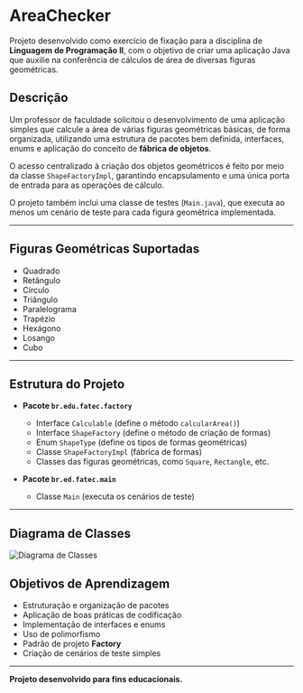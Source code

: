 # AreaChecker

Projeto desenvolvido como exercício de fixação para a disciplina de **Linguagem de Programação II**, com o objetivo de criar uma aplicação Java que auxilie na conferência de cálculos de área de diversas figuras geométricas.

## Descrição

Um professor de faculdade solicitou o desenvolvimento de uma aplicação simples que calcule a área de várias figuras geométricas básicas, de forma organizada, utilizando uma estrutura de pacotes bem definida, interfaces, enums e aplicação do conceito de **fábrica de objetos**.

O acesso centralizado à criação dos objetos geométricos é feito por meio da classe `ShapeFactoryImpl`, garantindo encapsulamento e uma única porta de entrada para as operações de cálculo.

O projeto também inclui uma classe de testes (`Main.java`), que executa ao menos um cenário de teste para cada figura geométrica implementada.

---

## Figuras Geométricas Suportadas

- Quadrado
- Retângulo
- Círculo
- Triângulo
- Paralelograma
- Trapézio
- Hexágono
- Losango
- Cubo

---

## Estrutura do Projeto

- **Pacote `br.edu.fatec.factory`**
  - Interface `Calculable` (define o método `calcularArea()`)
  - Interface `ShapeFactory` (define o método de criação de formas)
  - Enum `ShapeType` (define os tipos de formas geométricas)
  - Classe `ShapeFactoryImpl` (fábrica de formas)
  - Classes das figuras geométricas, como `Square`, `Rectangle`, etc.

- **Pacote `br.ed.fatec.main`**
  - Classe `Main` (executa os cenários de teste)

---

## Diagrama de Classes

![Diagrama de Classes](./image.png)


## Objetivos de Aprendizagem

- Estruturação e organização de pacotes
- Aplicação de boas práticas de codificação
- Implementação de interfaces e enums
- Uso de polimorfismo
- Padrão de projeto **Factory**
- Criação de cenários de teste simples

---

**Projeto desenvolvido para fins educacionais.**
